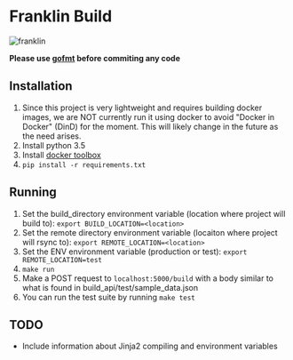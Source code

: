 # Franklin Build

![franklin](https://s-media-cache-ak0.pinimg.com/236x/d9/f9/97/d9f997346e9e651f152ad98f3ffde330.jpg)

**Please use [gofmt](https://golang.org/cmd/gofmt/) before commiting any code**

## Installation

1. Since this project is very lightweight and requires building docker images,
   we are NOT currently run it using docker to avoid "Docker in Docker" (DinD) 
   for the moment. This will likely change in the future as the need arises. 
1. Install python 3.5
1. Install [docker toolbox](https://www.docker.com/toolbox)
1. `pip install -r requirements.txt`

## Running

1. Set the build_directory environment variable (location where project will build to): `export BUILD_LOCATION=<location>`
1. Set the remote directory environment variable (locaiton where project will rsync to): `export REMOTE_LOCATION=<location>`
1. Set the ENV environment variable (production or test): `export REMOTE_LOCATION=test`
1. `make run`
1. Make a POST request to `localhost:5000/build` with a body similar to what is found in build_api/test/sample_data.json
1. You can run the test suite by running `make test`

## TODO

- Include information about Jinja2 compiling and environment variables
